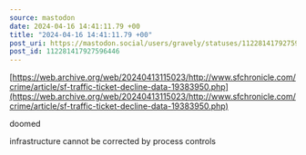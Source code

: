 ```yaml
---
source: mastodon
date: 2024-04-16 14:41:11.79 +00
title: "2024-04-16 14:41:11.79 +00"
post_uri: https://mastodon.social/users/gravely/statuses/112281417927596446
post_id: 112281417927596446
---
```

[https://web.archive.org/web/20240413115023/http://www.sfchronicle.com/crime/article/sf-traffic-ticket-decline-data-19383950.php](https://web.archive.org/web/20240413115023/http://www.sfchronicle.com/crime/article/sf-traffic-ticket-decline-data-19383950.php)

doomed

infrastructure cannot be corrected by process controls


